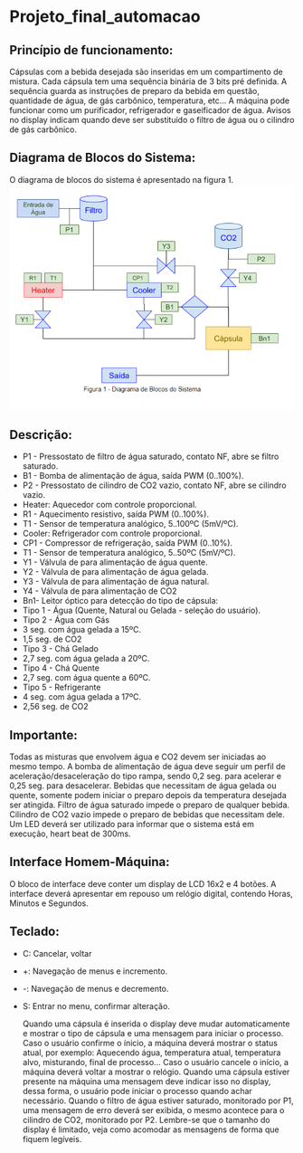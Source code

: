 # Projeto_final_automacao

## Princípio de funcionamento: 
  Cápsulas com a bebida desejada são inseridas em um compartimento de mistura. Cada cápsula tem uma sequência binária de 3 bits pré definida. A sequência guarda as instruções de preparo da bebida em questão, quantidade de água, de gás carbônico, temperatura, etc… A máquina pode funcionar como um purificador, refrigerador e gaseificador de água. Avisos no display indicam quando deve ser substituído o filtro de água ou o cilindro de gás carbônico.
  
## Diagrama de Blocos do Sistema:
  O diagrama de blocos do sistema é apresentado na figura 1.
  ![](https://github.com/rfpanizzon/Projeto_final_automacao/blob/main/diagrama%20blocos.PNG)
  
## Descrição:
- P1 - Pressostato de filtro de água saturado, contato NF, abre se filtro saturado.
- B1 - Bomba de alimentação de água, saída PWM (0..100%).
- P2 - Pressostato de cilindro de CO2 vazio, contato NF, abre se cilindro vazio.
- Heater: Aquecedor com controle proporcional.
- R1 - Aquecimento resistivo, saída PWM (0..100%).
- T1 - Sensor de temperatura analógico, 5..100ºC (5mV/ºC).  
- Cooler: Refrigerador com controle proporcional.
- CP1 - Compressor de refrigeração, saída PWM (0..10%).
- T1 - Sensor de temperatura analógico, 5..50ºC (5mV/ºC).  
- Y1 - Válvula de para alimentação de água quente.
- Y2 - Válvula de para alimentação de água gelada.
- Y3 - Válvula de para alimentação de água natural.
- Y4 - Válvula de para alimentação de CO2
- Bn1- Leitor óptico para detecção do tipo de cápsula:
- Tipo 1 - Água (Quente, Natural ou Gelada - seleção do usuário).
- Tipo 2 - Água com Gás
- 3 seg. com água gelada a 15ºC.
- 1,5 seg. de CO2 
- Tipo 3 - Chá Gelado
- 2,7 seg. com água gelada a 20ºC.
- Tipo 4 - Chá Quente
- 2,7 seg. com água quente a 60ºC.
- Tipo 5 - Refrigerante
- 4 seg. com água gelada a 17ºC.
- 2,56 seg. de CO2 

## Importante:
Todas as misturas que envolvem água e CO2 devem ser iniciadas ao mesmo tempo.
A bomba de alimentação de água deve seguir um perfil de aceleração/desaceleração do tipo rampa, sendo 0,2 seg. para acelerar e 0,25 seg. para desacelerar.
Bebidas que necessitam de água gelada ou quente, somente podem iniciar o preparo depois da temperatura desejada ser atingida. 
Filtro de água saturado impede o preparo de qualquer bebida.
Cilindro de CO2 vazio impede o preparo de bebidas que necessitam dele.
Um LED deverá ser utilizado para informar que o sistema está em execução, heart beat de 300ms.

## Interface Homem-Máquina:
O bloco de interface deve conter um display de LCD 16x2 e 4 botões. A interface deverá apresentar em repouso um relógio digital, contendo Horas, Minutos e Segundos.

## Teclado:
-	C: Cancelar, voltar
-	+: Navegação de menus e incremento.
- -:  Navegação de menus e decremento.
- S: Entrar no menu, confirmar alteração.


	Quando uma cápsula é inserida o display deve mudar automaticamente e mostrar o tipo de cápsula e uma mensagem para iniciar o processo. Caso o usuário confirme o ínicio, a máquina deverá mostrar o status atual, por exemplo: Aquecendo água, temperatura atual, temperatura alvo, misturando, final de processo... 
Caso o usuário cancele o início, a máquina deverá voltar a mostrar o relógio. 
	Quando uma cápsula estiver presente na máquina uma mensagem deve indicar isso no display, dessa forma, o usuário pode iniciar o processo quando achar necessário.
	Quando o filtro de água estiver saturado, monitorado por P1, uma mensagem de erro deverá ser exibida, o mesmo acontece para o cilindro de CO2, monitorado por P2.
Lembre-se que o tamanho do display é limitado, veja como acomodar as mensagens de forma que fiquem legíveis.

